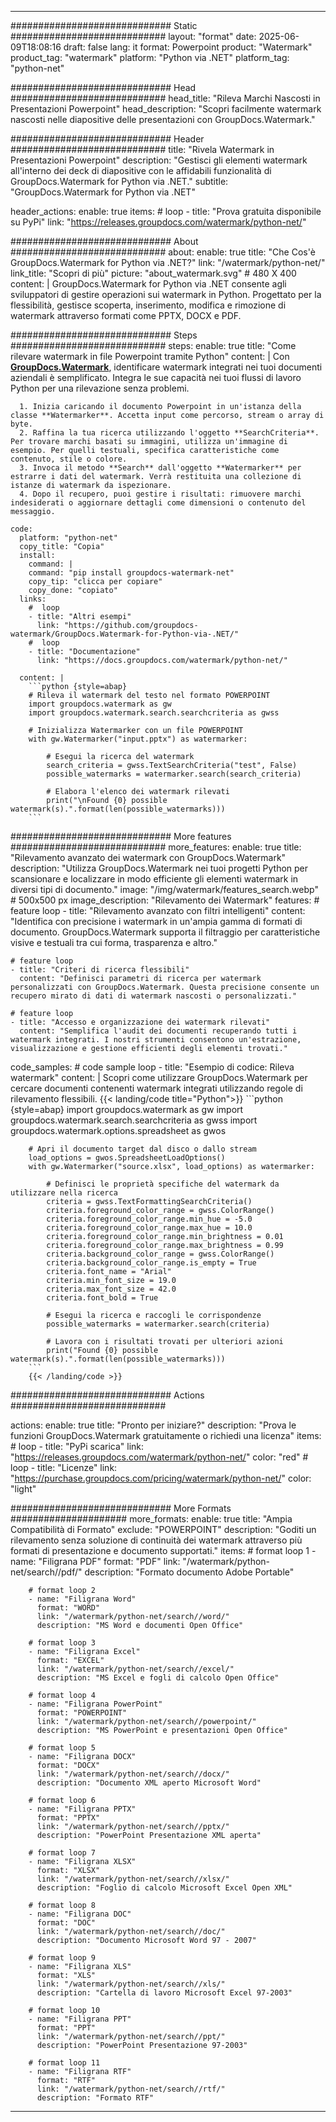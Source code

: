
---
############################# Static ############################
layout: "format"
date:  2025-06-09T18:08:16
draft: false
lang: it
format: Powerpoint
product: "Watermark"
product_tag: "watermark"
platform: "Python via .NET"
platform_tag: "python-net"

############################# Head ############################
head_title: "Rileva Marchi Nascosti in Presentazioni Powerpoint"
head_description: "Scopri facilmente watermark nascosti nelle diapositive delle presentazioni con GroupDocs.Watermark."

############################# Header ############################
title: "Rivela Watermark in Presentazioni Powerpoint" 
description: "Gestisci gli elementi watermark all'interno dei deck di diapositive con le affidabili funzionalità di GroupDocs.Watermark for Python via .NET."
subtitle: "GroupDocs.Watermark for Python via .NET" 

header_actions:
  enable: true
  items:
    #  loop
    - title: "Prova gratuita disponibile su PyPi"
      link: "https://releases.groupdocs.com/watermark/python-net/"
      
############################# About ############################
about:
    enable: true
    title: "Che Cos'è GroupDocs.Watermark for Python via .NET?"
    link: "/watermark/python-net/"
    link_title: "Scopri di più"
    picture: "about_watermark.svg" # 480 X 400
    content: |
       GroupDocs.Watermark for Python via .NET consente agli sviluppatori di gestire operazioni sui watermark in Python. Progettato per la flessibilità, gestisce scoperta, inserimento, modifica e rimozione di watermark attraverso formati come PPTX, DOCX e PDF.

############################# Steps ############################
steps:
    enable: true
    title: "Come rilevare watermark in file Powerpoint tramite Python"
    content: |
      Con **[GroupDocs.Watermark](https://products.groupdocs.com/watermark/python-net/)**, identificare watermark integrati nei tuoi documenti aziendali è semplificato. Integra le sue capacità nei tuoi flussi di lavoro Python per una rilevazione senza problemi.
      
      1. Inizia caricando il documento Powerpoint in un'istanza della classe **Watermarker**. Accetta input come percorso, stream o array di byte.
      2. Raffina la tua ricerca utilizzando l'oggetto **SearchCriteria**. Per trovare marchi basati su immagini, utilizza un'immagine di esempio. Per quelli testuali, specifica caratteristiche come contenuto, stile o colore.
      3. Invoca il metodo **Search** dall'oggetto **Watermarker** per estrarre i dati del watermark. Verrà restituita una collezione di istanze di watermark da ispezionare.
      4. Dopo il recupero, puoi gestire i risultati: rimuovere marchi indesiderati o aggiornare dettagli come dimensioni o contenuto del messaggio.
   
    code:
      platform: "python-net"
      copy_title: "Copia"
      install:
        command: |
        command: "pip install groupdocs-watermark-net"
        copy_tip: "clicca per copiare"
        copy_done: "copiato"
      links:
        #  loop
        - title: "Altri esempi"
          link: "https://github.com/groupdocs-watermark/GroupDocs.Watermark-for-Python-via-.NET/"
        #  loop
        - title: "Documentazione"
          link: "https://docs.groupdocs.com/watermark/python-net/"
          
      content: |
        ```python {style=abap}
        # Rileva il watermark del testo nel formato POWERPOINT
        import groupdocs.watermark as gw
        import groupdocs.watermark.search.searchcriteria as gwss

        # Inizializza Watermarker con un file POWERPOINT
        with gw.Watermarker("input.pptx") as watermarker:

            # Esegui la ricerca del watermark
            search_criteria = gwss.TextSearchCriteria("test", False)
            possible_watermarks = watermarker.search(search_criteria)

            # Elabora l'elenco dei watermark rilevati
            print("\nFound {0} possible watermark(s).".format(len(possible_watermarks)))
        ```            

############################# More features ############################
more_features:
  enable: true
  title: "Rilevamento avanzato dei watermark con GroupDocs.Watermark"
  description: "Utilizza GroupDocs.Watermark nei tuoi progetti Python per scansionare e localizzare in modo efficiente gli elementi watermark in diversi tipi di documento."
  image: "/img/watermark/features_search.webp" # 500x500 px
  image_description: "Rilevamento dei Watermark"
  features:
    # feature loop
    - title: "Rilevamento avanzato con filtri intelligenti"
      content: "Identifica con precisione i watermark in un'ampia gamma di formati di documento. GroupDocs.Watermark supporta il filtraggio per caratteristiche visive e testuali tra cui forma, trasparenza e altro."

    # feature loop
    - title: "Criteri di ricerca flessibili"
      content: "Definisci parametri di ricerca per watermark personalizzati con GroupDocs.Watermark. Questa precisione consente un recupero mirato di dati di watermark nascosti o personalizzati."

    # feature loop
    - title: "Accesso e organizzazione dei watermark rilevati"
      content: "Semplifica l'audit dei documenti recuperando tutti i watermark integrati. I nostri strumenti consentono un'estrazione, visualizzazione e gestione efficienti degli elementi trovati."
      
  code_samples:
    # code sample loop
    - title: "Esempio di codice: Rileva watermark"
      content: |
        Scopri come utilizzare GroupDocs.Watermark per cercare documenti contenenti watermark integrati utilizzando regole di rilevamento flessibili.
        {{< landing/code title="Python">}}
        ```python {style=abap}
        import groupdocs.watermark as gw
        import groupdocs.watermark.search.searchcriteria as gwss
        import groupdocs.watermark.options.spreadsheet as gwos

        # Apri il documento target dal disco o dallo stream
        load_options = gwos.SpreadsheetLoadOptions()
        with gw.Watermarker("source.xlsx", load_options) as watermarker:

            # Definisci le proprietà specifiche del watermark da utilizzare nella ricerca
            criteria = gwss.TextFormattingSearchCriteria()
            criteria.foreground_color_range = gwss.ColorRange()
            criteria.foreground_color_range.min_hue = -5.0
            criteria.foreground_color_range.max_hue = 10.0
            criteria.foreground_color_range.min_brightness = 0.01
            criteria.foreground_color_range.max_brightness = 0.99
            criteria.background_color_range = gwss.ColorRange()
            criteria.background_color_range.is_empty = True
            criteria.font_name = "Arial"
            criteria.min_font_size = 19.0
            criteria.max_font_size = 42.0
            criteria.font_bold = True

            # Esegui la ricerca e raccogli le corrispondenze
            possible_watermarks = watermarker.search(criteria)

            # Lavora con i risultati trovati per ulteriori azioni
            print("Found {0} possible watermark(s).".format(len(possible_watermarks)))
        ```
        {{< /landing/code >}}


############################# Actions ############################

actions:
  enable: true
  title: "Pronto per iniziare?"
  description: "Prova le funzioni GroupDocs.Watermark gratuitamente o richiedi una licenza"
  items:
    #  loop
    - title: "PyPi scarica"
      link: "https://releases.groupdocs.com/watermark/python-net/"
      color: "red"
        #  loop
    - title: "Licenze"
      link: "https://purchase.groupdocs.com/pricing/watermark/python-net/"
      color: "light"


############################# More Formats #####################
more_formats:
    enable: true
    title: "Ampia Compatibilità di Formato"
    exclude: "POWERPOINT"
    description: "Goditi un rilevamento senza soluzione di continuità dei watermark attraverso più formati di presentazione e documento supportati."
    items: 
        # format loop 1
        - name: "Filigrana PDF"
          format: "PDF"
          link: "/watermark/python-net/search//pdf/"
          description: "Formato documento Adobe Portable"

        # format loop 2
        - name: "Filigrana Word"
          format: "WORD"
          link: "/watermark/python-net/search//word/"
          description: "MS Word e documenti Open Office"
          
        # format loop 3
        - name: "Filigrana Excel"
          format: "EXCEL"
          link: "/watermark/python-net/search//excel/"
          description: "MS Excel e fogli di calcolo Open Office"

        # format loop 4
        - name: "Filigrana PowerPoint"
          format: "POWERPOINT"
          link: "/watermark/python-net/search//powerpoint/"
          description: "MS PowerPoint e presentazioni Open Office"

        # format loop 5
        - name: "Filigrana DOCX"
          format: "DOCX"
          link: "/watermark/python-net/search//docx/"
          description: "Documento XML aperto Microsoft Word"
          
        # format loop 6
        - name: "Filigrana PPTX"
          format: "PPTX"
          link: "/watermark/python-net/search//pptx/"
          description: "PowerPoint Presentazione XML aperta"
          
        # format loop 7
        - name: "Filigrana XLSX"
          format: "XLSX"
          link: "/watermark/python-net/search//xlsx/"
          description: "Foglio di calcolo Microsoft Excel Open XML"

        # format loop 8
        - name: "Filigrana DOC"
          format: "DOC"
          link: "/watermark/python-net/search//doc/"
          description: "Documento Microsoft Word 97 - 2007"

        # format loop 9
        - name: "Filigrana XLS"
          format: "XLS"
          link: "/watermark/python-net/search//xls/"
          description: "Cartella di lavoro Microsoft Excel 97-2003"

        # format loop 10
        - name: "Filigrana PPT"
          format: "PPT"
          link: "/watermark/python-net/search//ppt/"
          description: "PowerPoint Presentazione 97-2003"

        # format loop 11
        - name: "Filigrana RTF"
          format: "RTF"
          link: "/watermark/python-net/search//rtf/"
          description: "Formato RTF"

---